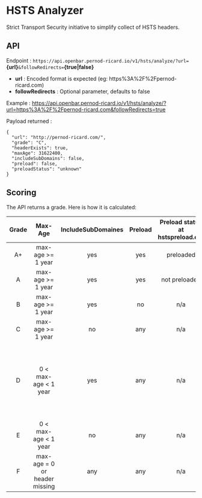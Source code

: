 # HSTS Analyzer
Strict Transport Security initiative to simplify collect of HSTS headers.

## API
Endpoint : `https://api.openbar.pernod-ricard.io/v1/hsts/analyze/?url=`**{url}**`&followRedirects=`**{true|false}**
- **url** : Encoded format is expected (eg: https%3A%2F%2Fpernod-ricard.com)
- **followRedirects** : Optional parameter, defaults to false

Example : 
<https://api.openbar.pernod-ricard.io/v1/hsts/analyze/?url=https%3A%2F%2Fpernod-ricard.com&followRedirects=true>

Payload returned :
```
{
  "url": "http://pernod-ricard.com/",
  "grade": "C",
  "headerExists": true,
  "maxAge": 31622400,
  "includeSubDomains": false,
  "preload": false,
  "preloadStatus": "unknown"
}
```

## Scoring
The API returns a grade. Here is how it is calculated:

| Grade  | Max-Age                        | IncludeSubDomaines  | Preload  | Preload status at <br> hstspreload.org  | Comment |
|:------:|:------------------------------:|:-------------------:|:--------:|:---------------------------------------:|:--------|
| A+     | max-age >= 1 year              | yes                 | yes      | preloaded                               |         |
| A      | max-age >= 1 year              | yes                 | yes      | not preloaded                           |         |
| B      | max-age >= 1 year              | yes                 | no       | n/a                                     |         |
| C      | max-age >= 1 year              | no                  | any      | n/a                                     |         |
| D      | 0 < max-age < 1 year           | yes                 | any      | n/a                                     | if max-age < 1 year preloading is anyway useless because a prerequisite is to have max-age >= 1 year|
| E      | 0 < max-age < 1 year           | no                  | any      | n/a                                     |         |
| F      | max-age = 0 or header missing  | any                 | any      | n/a                                     |         |

